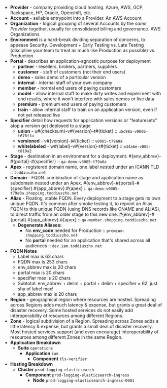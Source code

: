 * **Provider** - company providing cloud hosting. Azure, AWS, GCP, Rackspace, HP, Oracle, Openshift, etc.
* **Account** - sellable entrypoint into a Provider. An AWS Account
* **Organization** - logical grouping of several Accounts by the _same Provider_ together, usually for consolidated billing and governance. AWS Organizations
* **Environment** is a hard-break dividing separation of concerns, to appease Security. Development + Early Testing vs. Late Testing (discipline your team to treat as much like Production as possible) vs. Production
* **Portal** - describes an application-agnostic purpose for deployment
  * **partner** - resellers, brokers, partners, suppliers
  * **customer** - staff of customers (not their end users)
  * **demo** - sales demo of a particular version
  * **internal** - internal staff of your own company
  * **member** - normal end users of paying customers
  * **model** - allow internal staff to make dirty writes and experiment with end results, where it won't interfere with sales demos or live data
  * **premium** - premium end users of paying customers
  * **train** - allow internal staff to train on an application version, even if not yet released live
* **Specifier** detail how requests for application versions or "featuresets" atop a version get deployed to a stage
  * **union** - u#{checksum}-v#{version}-t#{ticket} :: `u5c98a-v0005-t678ffa`
  * **versioned** - v#{version}-t#{ticket} :: `v0005-t79a0a`
  * **whitelabeled** - w#{label}-v#{version}-t#{ticket} :: `w34a6e-v005-t810a2`
* **Stage** - destination in an environment for a deployment. #{env_abbrev}-#{portal}-#{specifier} :: `qa-demo-v0005-t79a0a`
* **Apex** - registered domain name, one label nested under an ICANN TLD :: `toddiuszho.net`
* **Domain** - FQDN. combination of stage and application name as subdomain nested under an Apex. #{env_abbrev}-#{portal}-#{specifier}.#{app_abbrev}.#{apex} :: `qa-demo-v0005-t79a0a.shopping.toddiuszho.net`
* **Alias** - Floating, stable FQDN. Every deployment to a stage gets its own unique FQDN. It's common after smoke testing it, to repoint an Alias FQDN to this unique FQDN (using DNS records like CNAME and ALIAS), to direct traffic from an older stage to this new one. #{env_abbrev}-#{portal}.#{app_abbrev}.#{apex} :: `qa-member.shopping.toddiuszho.net`
  * **Degenerate Aliases:**
    * No **env_code** needed for Production :: `premium-shopping.toddiuszho.net`
    * No **portal** needed for an application that's shared across all audiences :: `dev.iam.toddiuszho.net`
* **FQDN Notes**
  * Label max is 63 chars
  * FQDN max is 253 chars
  * env_abbrev max is 20 chars
  * portal max is 20 chars
  * specifier max is 20 chars
  * Subtotal: env_abbrev + delim + portal + delim + specifier = 62, just shy of label max!
  * app_abbrev max is 20 chars
* **Region** - geographical region where resources are hosted. Spreading across Regions adds much latency & expense, but grants a great deal of disaster recovery. Some hosted services do not easily add interoperability of resources among different Regions.
* **Zone** - logical subdivision of a Region. Spreading across Zones adds a little latency & expense, but grants a small deal of disaster recovery. Most hosted services support (and even encourage) interoperability of resources among different Zones in the same Region.
* **Application Breakdown**
  * **Suite** `operations`
    * **Application** `iam`
      * **Component** `tls-verifier`
* **Hosting Breakdown**
  * **Cluster** `prod-logging-elasticsearch`
    * **Component** `prod-logging-elasticsearch-ingress`
      * **Node** `prod-logging-elasticsearch-ingress-0001`
